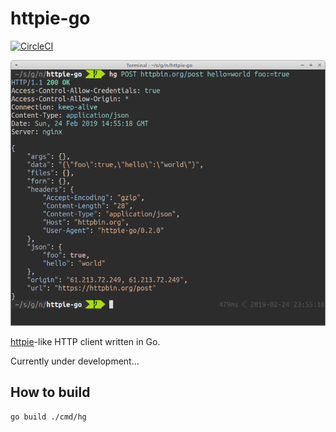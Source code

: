 # httpie-go

[![CircleCI](https://circleci.com/gh/nojima/httpie-go.svg?style=shield)](https://circleci.com/gh/nojima/httpie-go)

![httpie-go screenshot](./docs/images/screenshot.png)

[httpie](https://httpie.org/)-like HTTP client written in Go.

Currently under development...

## How to build

```
go build ./cmd/hg
```
